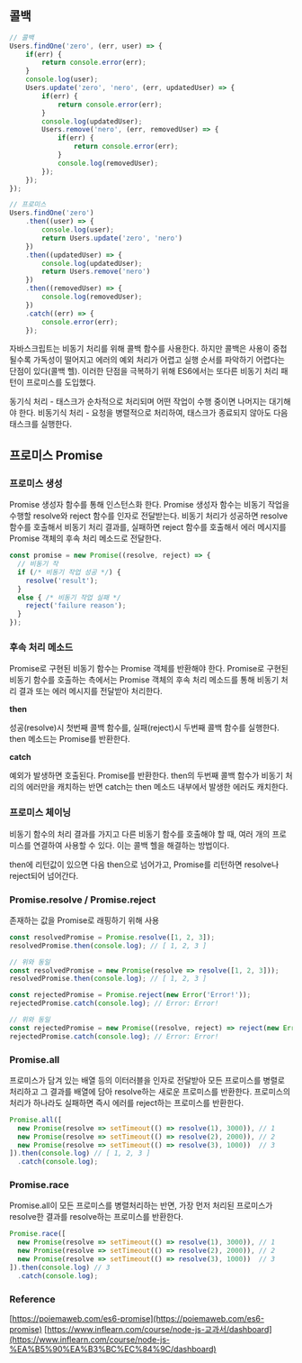 ## 콜백

```jsx
// 콜백
Users.findOne('zero', (err, user) => {
	if(err) {
		return console.error(err);
	}
	console.log(user);
	Users.update('zero', 'nero', (err, updatedUser) => {
		if(err) {
			return console.error(err);
		}
		console.log(updatedUser);
		Users.remove('nero', (err, removedUser) => {
			if(err) {
				return console.error(err);
			}
			console.log(removedUser);
		});
	});
});

// 프로미스
Users.findOne('zero')
	.then((user) => {
		console.log(user);
		return Users.update('zero', 'nero')
	})
	.then((updatedUser) => {
		console.log(updatedUser);
		return Users.remove('nero')
	})
	.then((removedUser) => {
		console.log(removedUser);
	})
	.catch((err) => {
		console.error(err);
	});
```

자바스크립트는 비동기 처리를 위해 콜백 함수를 사용한다. 하지만 콜백은 사용이 중첩될수록 가독성이 떨어지고 에러의 예외 처리가 어렵고 실행 순서를 파악하기 어렵다는 단점이 있다(콜백 헬). 이러한 단점을 극복하기 위해 ES6에서는 또다른 비동기 처리 패턴이 프로미스를 도입했다.

동기식 처리 - 태스크가 순차적으로 처리되며 어떤 작업이 수행 중이면 나머지는 대기해야 한다.
비동기식 처리 - 요청을 병렬적으로 처리하여, 태스크가 종료되지 않아도 다음 태스크를 실행한다.

## 프로미스 Promise

### 프로미스 생성

Promise 생성자 함수를 통해 인스턴스화 한다. Promise 생성자 함수는 비동기 작업을 수행할 resolve와 reject 함수를 인자로 전달받는다. 비동기 처리가 성공하면 resolve 함수를 호출해서 비동기 처리 결과를, 실패하면 reject 함수를 호출해서 에러 메시지를 Promise 객체의 후속 처리 메소드로 전달한다.

```jsx
const promise = new Promise((resolve, reject) => {
  // 비동기 작
  if (/* 비동기 작업 성공 */) {
    resolve('result');
  }
  else { /* 비동기 작업 실패 */
    reject('failure reason');
  }
});
```

### 후속 처리 메소드

Promise로 구현된 비동기 함수는 Promise 객체를 반환해야 한다. Promise로 구현된 비동기 함수를 호출하는 측에서는 Promise 객체의 후속 처리 메소드를 통해 비동기 처리 결과 또는 에러 메시지를 전달받아 처리한다.

**then**

성공(resolve)시 첫번째 콜백 함수를, 실패(reject)시 두번째 콜백 함수를 실행한다. then 메소드는 Promise를 반환한다.

**catch**

예외가 발생하면 호출된다. Promise를 반환한다. then의 두번째 콜백 함수가 비동기 처리의 에러만을 캐치하는 반면 catch는 then 메소드 내부에서 발생한 에러도 캐치한다.

### 프로미스 체이닝

비동기 함수의 처리 결과를 가지고 다른 비동기 함수를 호출해야 할 때, 여러 개의 프로미스를 연결하여 사용할 수 있다. 이는 콜백 헬을 해결하는 방법이다.

then에 리턴값이 있으면 다음 then으로 넘어가고, Promise를 리턴하면 resolve나 reject되어 넘어간다.

### Promise.resolve / Promise.reject

존재하는 값을 Promise로 래핑하기 위해 사용

```jsx
const resolvedPromise = Promise.resolve([1, 2, 3]);
resolvedPromise.then(console.log); // [ 1, 2, 3 ]

// 위와 동일
const resolvedPromise = new Promise(resolve => resolve([1, 2, 3]));
resolvedPromise.then(console.log); // [ 1, 2, 3 ]

const rejectedPromise = Promise.reject(new Error('Error!'));
rejectedPromise.catch(console.log); // Error: Error!

// 위와 동일
const rejectedPromise = new Promise((resolve, reject) => reject(new Error('Error!')));
rejectedPromise.catch(console.log); // Error: Error!
```

### Promise.all

프로미스가 담겨 있는 배열 등의 이터러블을 인자로 전달받아 모든 프로미스를 병렬로 처리하고 그 결과를 배열에 담아 resolve하는 새로운 프로미스를 반환한다. 프로미스의 처리가 하나라도 실패하면 즉시 에러를 reject하는 프로미스를 반환한다.

```jsx
Promise.all([
  new Promise(resolve => setTimeout(() => resolve(1), 3000)), // 1
  new Promise(resolve => setTimeout(() => resolve(2), 2000)), // 2
  new Promise(resolve => setTimeout(() => resolve(3), 1000))  // 3
]).then(console.log) // [ 1, 2, 3 ]
  .catch(console.log);
```

### Promise.race

Promise.all이 모든 프로미스를 병렬처리하는 반면, 가장 먼저 처리된 프로미스가 resolve한 결과를 resolve하는 프로미스를 반환한다.

```jsx
Promise.race([
  new Promise(resolve => setTimeout(() => resolve(1), 3000)), // 1
  new Promise(resolve => setTimeout(() => resolve(2), 2000)), // 2
  new Promise(resolve => setTimeout(() => resolve(3), 1000))  // 3
]).then(console.log) // 3
  .catch(console.log);
```



### Reference

[https://poiemaweb.com/es6-promise](https://poiemaweb.com/es6-promise)
[https://www.inflearn.com/course/node-js-교과서/dashboard](https://www.inflearn.com/course/node-js-%EA%B5%90%EA%B3%BC%EC%84%9C/dashboard)